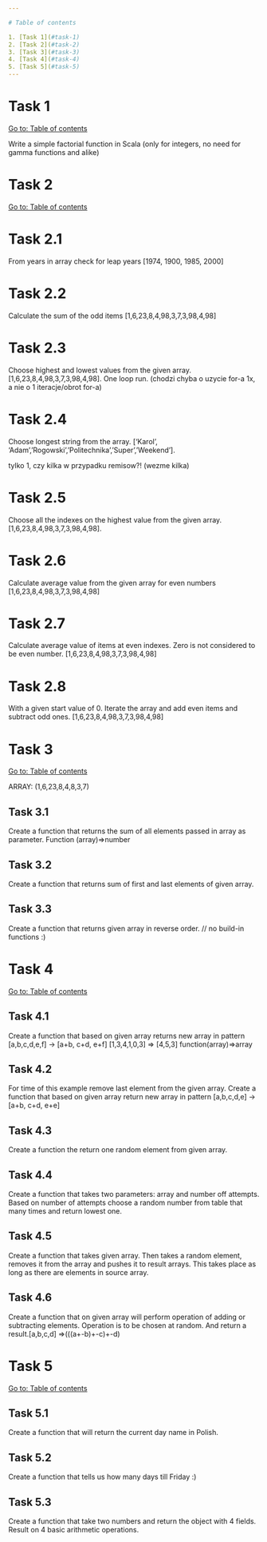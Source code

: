 ```yaml
---

# Table of contents

1. [Task 1](#task-1)
2. [Task 2](#task-2)
3. [Task 3](#task-3)
4. [Task 4](#task-4)
5. [Task 5](#task-5)
---
```


# Task 1

[Go to: Table of contents](#table-of-contents)

Write a simple factorial function in Scala (only for integers, no need for gamma functions and alike)

# Task 2

[Go to: Table of contents](#table-of-contents)

# Task 2.1

From years in array check for leap years [1974, 1900, 1985, 2000]

# Task 2.2

Calculate the sum of the odd items [1,6,23,8,4,98,3,7,3,98,4,98]

# Task 2.3

Choose highest and lowest values from the given array. [1,6,23,8,4,98,3,7,3,98,4,98]. One loop run. (chodzi chyba o uzycie for-a 1x, a nie o 1 iteracje/obrot for-a)

# Task 2.4

Choose longest string from the array. [‘Karol’, ‘Adam’,’Rogowski’,’Politechnika’,’Super’,’Weekend’].

tylko 1, czy kilka w przypadku remisow?! (wezme kilka)

# Task 2.5

Choose all the indexes on the highest value from the given array. [1,6,23,8,4,98,3,7,3,98,4,98].

# Task 2.6

Calculate average value from the given array for even numbers [1,6,23,8,4,98,3,7,3,98,4,98]

# Task 2.7

Calculate average value of items at even indexes. Zero is not considered to be even number. [1,6,23,8,4,98,3,7,3,98,4,98]

# Task 2.8

With a given start value of 0. Iterate the array and add even items and subtract odd ones. [1,6,23,8,4,98,3,7,3,98,4,98]

# Task 3

[Go to: Table of contents](#table-of-contents)

ARRAY: (1,6,23,8,4,8,3,7)

## Task 3.1

Create a function that returns the sum of all elements passed in array as parameter. Function (array)=>number

## Task 3.2

Create a function that returns sum of first and last elements of given array.

## Task 3.3

Create a function that returns given array in reverse order. // no build-in functions :)

# Task 4

[Go to: Table of contents](#table-of-contents)

## Task 4.1

Create a function that based on given array returns new array in pattern [a,b,c,d,e,f] -> [a+b, c+d, e+f] [1,3,4,1,0,3] => [4,5,3] function(array)=>array

## Task 4.2

For time of this example remove last element from the given array. Create a function that based on given array return new array in pattern [a,b,c,d,e] -> [a+b, c+d, e+e]

## Task 4.3

Create a function the return one random element from given array.

## Task 4.4

Create a function that takes two parameters: array and number off attempts. Based on number of attempts choose a random number from table that many times and return lowest one.

## Task 4.5

Create a function that takes given array. Then takes a random element, removes it from the array and pushes it to result arrays. This takes place as long as there are elements in source array.

## Task 4.6

Create a function that on given array will perform operation of adding or subtracting elements. Operation is to be chosen at random. And return a result.[a,b,c,d] =>(((a+-b)+-c)+-d)

# Task 5

[Go to: Table of contents](#table-of-contents)

## Task 5.1

Create a function that will return the current day name in Polish.

## Task 5.2

Create a function that tells us how many days till Friday :)

## Task 5.3

Create a function that take two numbers and return the object with 4 fields. Result on 4 basic arithmetic operations.
